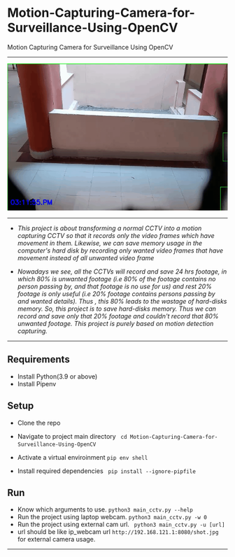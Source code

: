 # Motion-Capturing-Camera-for-Surveillance-Using-OpenCV
Motion Capturing Camera for Surveillance Using OpenCV

---

![Motion Capture](https://github.com/SandeepPayili/Motion-Capturing-Camera-for-Surveillance-Using-OpenCV/blob/60b07935164de3aa89332d8f3331f4d110e5fe38/02Feb2020-03-11-PM_gif.gif "Capture cam GIF")

---

- _This project is about transforming a normal CCTV into a motion capturing CCTV so that it records only the video frames which have movement in them. Likewise, we can save memory usage in the computer's hard disk by recording only wanted video frames that have movement instead of all unwanted video frame_

- _Nowadays we see, all the CCTVs will record and save 24 hrs footage, in which 80% is unwanted footage (i.e 80% of the footage contains no person passing by, and that footage is no use for us) and rest 20% footage is only useful (i.e 20% footage contains persons passing by and wanted details). Thus , this 80% leads to the wastage of hard-disks memory. So, this project is to save hard-disks memory.
  Thus we can record and save only that 20% footage and couldn't record that 80% unwanted footage.
  This project is purely based on motion detection capturing._

---

## Requirements

- Install Python(3.9 or above)
- Install Pipenv

## Setup

- Clone the repo

- Navigate to project main directory
  ` cd Motion-Capturing-Camera-for-Surveillance-Using-OpenCV`

- Activate a virtual enviroinment
  `pip env shell`

- Install required dependencies
  ` pip install --ignore-pipfile`

## Run

- Know which arguments to use.
  `python3 main_cctv.py --help`
- Run the project using laptop webcam.
  `python3 main_cctv.py -w 0`
- Run the project using external cam url.
  ` python3 main_cctv.py -u [url]`
- url should be  like ip_webcam url ` http://192.168.121.1:8080/shot.jpg ` for  external camera usage.
---
